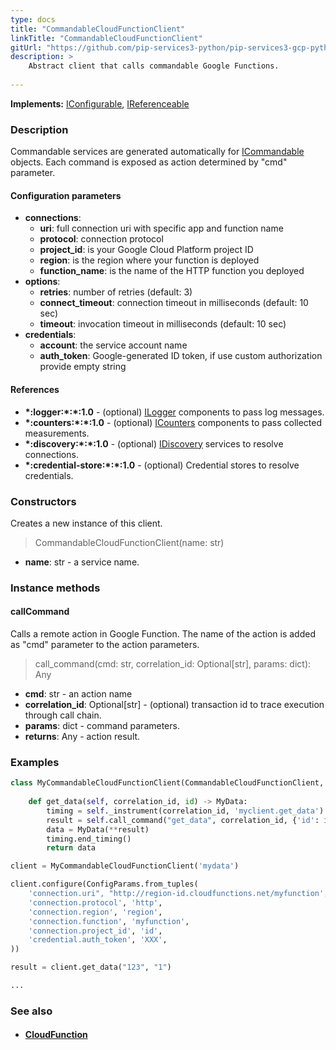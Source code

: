 ```yaml
---
type: docs
title: "CommandableCloudFunctionClient"
linkTitle: "CommandableCloudFunctionClient"
gitUrl: "https://github.com/pip-services3-python/pip-services3-gcp-python"
description: >
    Abstract client that calls commandable Google Functions.
 
---
```


**Implements:** [IConfigurable](../../../commons/config/iconfigurable), [IReferenceable](../../../commons/refer/ireferenceable)

### Description

Commandable services are generated automatically for [ICommandable](../../../commons/commands/icommandable.md) objects. Each command is exposed as action determined by "cmd" parameter.


#### Configuration parameters

- **connections**:
    - **uri**:           full connection uri with specific app and function name
    - **protocol**:      connection protocol
    - **project_id**:    is your Google Cloud Platform project ID
    - **region**:        is the region where your function is deployed
    - **function_name**: is the name of the HTTP function you deployed
- **options**:
    - **retries**:               number of retries (default: 3)
    - **connect_timeout**:       connection timeout in milliseconds (default: 10 sec)
    - **timeout**:               invocation timeout in milliseconds (default: 10 sec)
- **credentials**:
    - **account**: the service account name
    - **auth_token**:    Google-generated ID token, if use custom authorization provide empty string
    
#### References
- **\*:logger:\*:\*:1.0** - (optional) [ILogger](../../../components/log/ilogger) components to pass log messages.
- **\*:counters:\*:\*:1.0** - (optional) [ICounters](../../../components/count/icounters) components to pass collected measurements.
- **\*:discovery:\*:\*:1.0** - (optional) [IDiscovery](../../../components/connect/idiscovery) services to resolve connections.
- **\*:credential-store:\*:\*:1.0** - (optional) Credential stores to resolve credentials.

### Constructors
Creates a new instance of this client.

> CommandableCloudFunctionClient(name: str)

- **name**: str - a service name.


### Instance methods

#### callCommand
Calls a remote action in Google Function.
The name of the action is added as "cmd" parameter
to the action parameters. 

> call_command(cmd: str, correlation_id: Optional[str], params: dict): Any

- **cmd**: str - an action name
- **correlation_id**: Optional[str] - (optional) transaction id to trace execution through call chain.
- **params**: dict - command parameters.
- **returns**: Any - action result.


### Examples

```python
class MyCommandableCloudFunctionClient(CommandableCloudFunctionClient, IMyClient):
    
    def get_data(self, correlation_id, id) -> MyData:
        timing = self._instrument(correlation_id, 'myclient.get_data')
        result = self.call_command("get_data", correlation_id, {'id': id})
        data = MyData(**result)
        timing.end_timing()
        return data

client = MyCommandableCloudFunctionClient('mydata')

client.configure(ConfigParams.from_tuples(
    'connection.uri", "http://region-id.cloudfunctions.net/myfunction',
    'connection.protocol', 'http',
    'connection.region', 'region',
    'connection.function', 'myfunction',
    'connection.project_id', 'id',
    'credential.auth_token', 'XXX',
))

result = client.get_data("123", "1")

...
```

### See also
- #### [CloudFunction](../../containers/cloud_function/)
